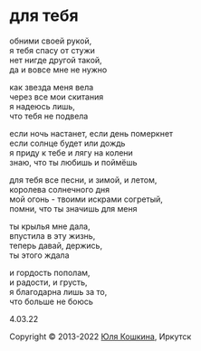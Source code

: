 # для тебя 

обними своей рукой,  
я тебя спасу от стужи  
нет нигде другой такой,  
да и вовсе мне не нужно  

как звезда меня вела   
через все мои скитания   
я надеюсь лишь,  
что тебя не подвела  

если ночь настанет, если день померкнет  
если солнце будет или дождь  
я приду к тебе и лягу на колени   
знаю, что ты любишь и поймёшь   

для тебя все песни, и зимой, и летом,   
королева солнечного дня   
мой огонь - твоими искрами согретый,   
помни, что ты значишь для меня   

ты крылья мне дала,  
впустила в эту жизнь,  
теперь давай, держись,  
ты этого ждала  

и гордость пополам,   
и радости, и грусть,   
я благодарна лишь за то,  
что больше не боюсь

4.03.22

Copyright © 2013-2022 [Юля Кошкина](https://vk.com/koshkamoroshka), Иркутск
